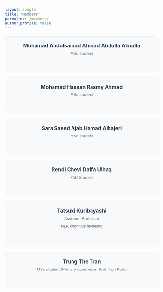 ```yaml
---
layout: single
title: "Members"
permalink: /members/
author_profile: false
---
```


<link rel="stylesheet" href="https://cdnjs.cloudflare.com/ajax/libs/font-awesome/6.0.0/css/all.min.css">

<style>
.members-grid {
  display: grid;
  grid-template-columns: repeat(auto-fit, minmax(300px, 1fr));
  gap: 20px;
  margin: 20px 0;
}

.member-card {
  background: #f8f9fa;
  border: 1px solid #e9ecef;
  border-radius: 8px;
  padding: 20px;
  text-align: center;
  transition: box-shadow 0.3s ease;
}

.member-card:hover {
  box-shadow: 0 4px 12px rgba(0,0,0,0.1);
}

.member-name {
  font-size: 1.2em;
  font-weight: bold;
  color: #2c3e50;
  margin-bottom: 8px;
}

.member-role {
  color: #6c757d;
  font-size: 0.9em;
  margin-bottom: 10px;
}

.member-research {
  color: #495057;
  font-size: 0.85em;
  line-height: 1.4;
  margin-bottom: 10px;
}

.member-icons {
  margin-top: 8px;
  font-size: 1.1em;
  display: flex;
  align-items: center;
  justify-content: center;
}

.member-email {
  display: inline-block;
}

.member-email a {
  color: #6c757d;
  text-decoration: none;
  display: inline-block;
  transition: transform 0.2s ease;
  margin-right: 10px;
}

.member-email a:hover {
  transform: scale(1.1);
}

.member-email .fas {
  width: 20px;
  height: 20px;
  display: inline-flex;
  align-items: center;
  justify-content: center;
}

.member-website {
  display: inline-block;
}

.member-website a {
  text-decoration: none;
  margin-right: 10px;
  display: inline-block;
  transition: transform 0.2s ease;
}

.member-website a:hover {
  transform: scale(1.1);
}

.member-website .fas,
.member-website .fab {
  width: 20px;
  height: 20px;
  display: inline-flex;
  align-items: center;
  justify-content: center;
}

.website-icon {
  color: #007bff;
}

.scholar-icon {
  color: #4285f4;
}

.github-icon {
  color: #333;
}

.section-title {
  margin-top: 40px;
  margin-bottom: 20px;
  font-size: 1.5em;
  color: #2c3e50;
  border-bottom: 2px solid #e9ecef;
  padding-bottom: 10px;
}
</style>

<div class="members-grid">
  <div class="member-card">
    <div class="member-name">Mohamad Abdulsamad Ahmad Abdulla Almulla</div>
    <div class="member-role">MSc student</div>
    <div class="member-research"></div>
    <div class="member-icons">
      <div class="member-email">
        <a href="mailto:Mohamad.Almulla@mbzuai.ac.ae">
          <i class="fas fa-envelope"></i>
        </a>
      </div>
    </div>
  </div>

  <div class="member-card">
    <div class="member-name">Mohamad Hassan Rasmy Ahmad</div>
    <div class="member-role">MSc student</div>
    <div class="member-research"></div>
    <div class="member-icons">
      <div class="member-email">
        <a href="mailto:M.Rasmy@mbzuai.ac.ae">
          <i class="fas fa-envelope"></i>
        </a>
      </div>
    </div>
  </div>

  <div class="member-card">
    <div class="member-name">Sara Saeed Ajab Hamad Alhajeri</div>
    <div class="member-role">MSc student</div>
    <div class="member-research"></div>
    <div class="member-icons">
      <div class="member-email">
        <a href="mailto:Sara.Alhajeri@mbzuai.ac.ae">
          <i class="fas fa-envelope"></i>
        </a>
      </div>
    </div>
  </div>

  <div class="member-card">
    <div class="member-name">Rendi Chevi Daffa Ulhaq</div>
    <div class="member-role">PhD Student</div>
    <div class="member-research"></div>
    <div class="member-icons">
      <div class="member-email">
        <a href="mailto:Rendi.Chevi@mbzuai.ac.ae">
          <i class="fas fa-envelope"></i>
        </a>
      </div>
    </div>
  </div>

  <div class="member-card">
    <div class="member-name">Tatsuki Kuribayashi</div>
    <div class="member-role">Assistant Professor</div>
    <div class="member-research">NLP, cognitive modeling</div>
    <div class="member-icons">
      <div class="member-email">
        <a href="mailto:Tatsuki.Kuribayashi@mbzuai.ac.ae">
          <i class="fas fa-envelope"></i>
        </a>
      </div>
      <div class="member-website">
        <a href="https://kuribayashi4.github.io/" target="_blank" rel="noopener noreferrer">
          <i class="fas fa-globe website-icon"></i>
        </a>
        <a href="https://scholar.google.co.jp/citations?user=-bqmkaAAAAAJ" target="_blank" rel="noopener noreferrer">
          <i class="fas fa-graduation-cap scholar-icon"></i>
        </a>
        <a href="https://github.com/kuribayashi4" target="_blank" rel="noopener noreferrer">
          <i class="fab fa-github github-icon"></i>
        </a>
      </div>
    </div>
  </div>

  <div class="member-card">
    <div class="member-name">Trung The Tran</div>
    <div class="member-role">MSc student (Primary supervisor: Prof. Fajri Koto)</div>
    <div class="member-research"></div>
    <div class="member-icons">
      <div class="member-email">
        <a href="mailto:Trung.Tran@mbzuai.ac.ae">
          <i class="fas fa-envelope"></i>
        </a>
      </div>
    </div>
  </div>

</div>
